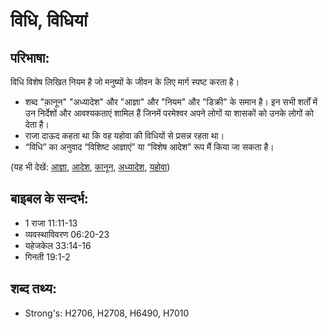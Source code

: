 # विधि, विधियां #

## परिभाषा: ##

विधि विशेष लिखित नियम है जो मनुष्यों के जीवन के लिए मार्ग स्पष्ट करता है।

* शब्द "क़ानून" "अध्यादेश" और "आज्ञा" और "नियम" और "डिक्री" के समान है। इन सभी शर्तों में उन निर्देशों और आवश्यकताएं शामिल हैं जिनमें परमेश्वर अपने लोगों या शासकों को उनके लोगों को देता है।
* राजा दाऊद कहता था कि वह यहोवा की विधियों से प्रसन्न रहता था।
* “विधि” का अनुवाद “विशिष्ट आज्ञाएं” या “विशेष आदेश” रूप मैं किया जा सकता है।

(यह भी देखें: [आज्ञा](../command.md), [आदेश](../decree.md), [कानून](../lawofmoses.md), [अध्यादेश](../ordinance.md), [यहोवा](../yahweh.md))

## बाइबल के सन्दर्भ: ##

* 1 राजा 11:11-13
* व्यवस्थाविवरण 06:20-23
* यहेजकेल 33:14-16
* गिनती 19:1-2

## शब्द तथ्य: ##

* Strong's: H2706, H2708, H6490, H7010
